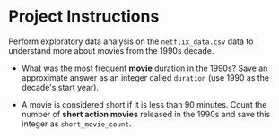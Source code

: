 # Project Instructions
Perform exploratory data analysis on the ```netflix_data.csv``` data to understand more about movies from the 1990s decade.
* What was the most frequent **movie** duration in the 1990s? Save an approximate answer as an integer called ```duration``` (use 1990 as the decade's start year).
  
* A movie is considered short if it is less than 90 minutes. Count the number of **short action movies** released in the 1990s and save this integer as ```short_movie_count```.
